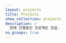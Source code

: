 ```yaml
---
layout: projects
title: Projects
show_collection: projects
description: >
  현재 진행중인 프로젝트 모음.
no_groups: true
---
```

